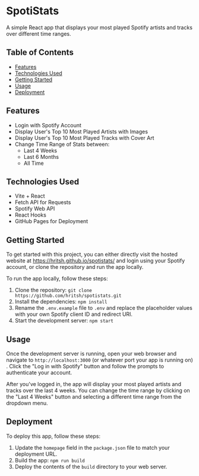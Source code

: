 # SpotiStats

A simple React app that displays your most played Spotify artists and tracks over different time ranges.

## Table of Contents

- [Features](#features)
- [Technologies Used](#technologies-used)
- [Getting Started](#getting-started)
- [Usage](#usage)
- [Deployment](#deployment)

## Features

- Login with Spotify Account
- Display User's Top 10 Most Played Artists with Images
- Display User's Top 10 Most Played Tracks with Cover Art
- Change Time Range of Stats between:
  - Last 4 Weeks
  - Last 6 Months
  - All Time

## Technologies Used

- Vite + React
- Fetch API for Requests
- Spotify Web API
- React Hooks
- GitHub Pages for Deployment

## Getting Started

To get started with this project, you can either directly visit the hosted website at https://hritsh.github.io/spotistats/ and login using your Spotify account, or clone the repository and run the app locally.

To run the app locally, follow these steps:

1. Clone the repository: `git clone https://github.com/hritsh/spotistats.git`
2. Install the dependencies: `npm install`
3. Rename the `.env.example` file to `.env` and replace the placeholder values with your own Spotify client ID and redirect URI.
4. Start the development server: `npm start`

## Usage

Once the development server is running, open your web browser and navigate to `http://localhost:3000` (or whatever port your app is running on) . Click the "Log in with Spotify" button and follow the prompts to authenticate your account.

After you've logged in, the app will display your most played artists and tracks over the last 4 weeks. You can change the time range by clicking on the "Last 4 Weeks" button and selecting a different time range from the dropdown menu.

## Deployment

To deploy this app, follow these steps:

1. Update the `homepage` field in the `package.json` file to match your deployment URL.
2. Build the app: `npm run build`
3. Deploy the contents of the `build` directory to your web server.
